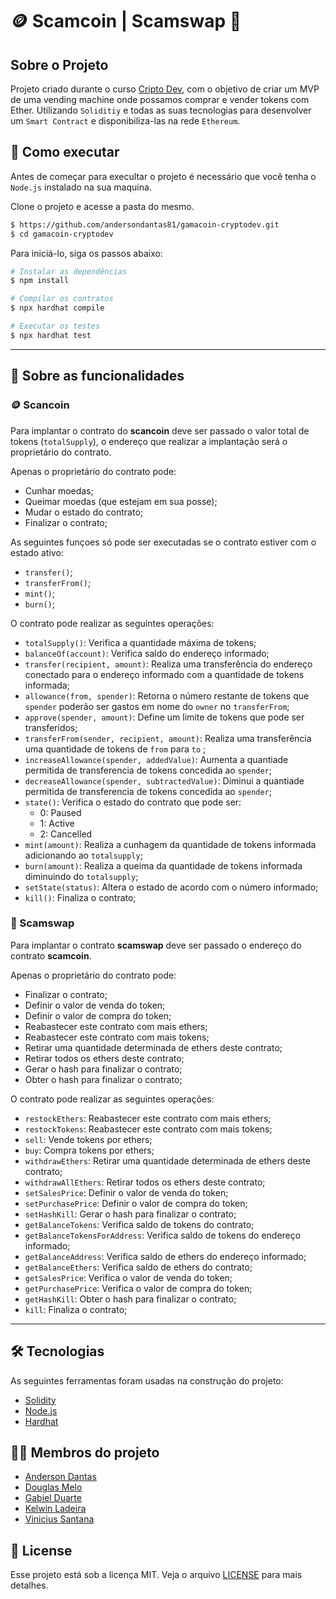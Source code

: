 # 🪙 Scamcoin | Scamswap 🎰

## Sobre o Projeto
Projeto criado durante o curso [Cripto Dev](https://criptodev.corporate.gama.academy/), com o objetivo de criar um MVP de uma vending machine onde possamos comprar e vender tokens com Ether. Utilizando `Soliditiy` e todas as suas tecnologias para desenvolver um `Smart Contract` e disponibiliza-las na rede `Ethereum`.

## 🚀 Como executar
Antes de começar para execultar o projeto é necessário que você tenha o `Node.js` instalado na sua maquina.

Clone o projeto e acesse a pasta do mesmo.
```bash
$ https://github.com/andersondantas81/gamacoin-cryptodev.git
$ cd gamacoin-cryptodev
```
Para iniciá-lo, siga os passos abaixo:
```bash
# Instalar as dependências
$ npm install

# Compilar os contratos
$ npx hardhat compile

# Executar os testes
$ npx hardhat test
```
---

## 📝 Sobre as funcionalidades
### 🪙 Scancoin
Para implantar o contrato do **scancoin** deve ser passado o valor total de tokens (`totalSupply`), o endereço que realizar a implantação será o proprietário do contrato.

Apenas o proprietário do contrato pode:
* Cunhar moedas;
* Queimar moedas (que estejam em sua posse);
* Mudar o estado do contrato;
* Finalizar o contrato;

As seguintes funçoes só pode ser executadas se o contrato estiver com o estado ativo:
* `transfer()`;
* `transferFrom()`;
* `mint()`;
* `burn()`;

O contrato pode realizar as seguintes operações:
* `totalSupply()`: Verifica a quantidade máxima de tokens;
* `balanceOf(account)`: Verifica saldo do endereço informado;
* `transfer(recipient, amount)`: Realiza uma transferência do endereço conectado para o endereço informado com a quantidade de tokens informada;
* `allowance(from, spender)`: Retorna o número restante de tokens que `spender` poderão ser gastos em nome do `owner` no `transferFrom`;
* `approve(spender, amount)`: Define um limite de tokens que pode ser transferidos;
* `transferFrom(sender, recipient, amount)`: Realiza uma transferência uma quantidade de tokens de `from` para `to` ;
* `increaseAllowance(spender, addedValue)`: Aumenta a quantiade permitida de transferencia de tokens concedida ao `spender`;
* `decreaseAllowance(spender, subtractedValue)`: Diminui a quantiade permitida de transferencia de tokens concedida ao `spender`;
* `state()`: Verifica o estado do contrato que pode ser:
  * 0: Paused
  * 1: Active
  * 2: Cancelled
* `mint(amount)`: Realiza a cunhagem da quantidade de tokens informada adicionando ao `totalsupply`;
* `burn(amount)`: Realiza a queima da quantidade de tokens informada diminuindo do `totalsupply`;
* `setState(status)`: Altera o estado de acordo com o número informado;
* `kill()`: Finaliza o contrato;

### 🎰 Scamswap
Para implantar o contrato **scamswap** deve ser passado o endereço do contrato **scamcoin**.

Apenas o proprietário do contrato pode:
* Finalizar o contrato;
* Definir o valor de venda do token;
* Definir o valor de compra do token;
* Reabastecer este contrato com mais ethers;
* Reabastecer este contrato com mais tokens;
* Retirar uma quantidade determinada de ethers deste contrato;
* Retirar todos os ethers deste contrato;
* Gerar o hash para finalizar o contrato;
* Obter o hash para finalizar o contrato;

O contrato pode realizar as seguintes operações:

* `restockEthers`: Reabastecer este contrato com mais ethers;
* `restockTokens`: Reabastecer este contrato com mais tokens;
* `sell`: Vende tokens por ethers;
* `buy`: Compra tokens por ethers;
* `withdrawEthers`: Retirar uma quantidade determinada de ethers deste contrato;
* `withdrawAllEthers`: Retirar todos os ethers deste contrato;
* `setSalesPrice`: Definir o valor de venda do token;
* `setPurchasePrice`: Definir o valor de compra do token;
* `setHashKill`: Gerar o hash para finalizar o contrato;
* `getBalanceTokens`:  Verifica saldo de tokens do contrato;
* `getBalanceTokensForAddress`: Verifica saldo de tokens do endereço informado;
* `getBalanceAddress`: Verifica saldo de ethers do endereço informado;
* `getBalanceEthers`: Verifica saldo de ethers do contrato;
* `getSalesPrice`: Verifica o valor de venda do token;
* `getPurchasePrice`: Verifica o valor de compra do token;
* `getHashKill`: Obter o hash para finalizar o contrato;
* `kill`: Finaliza o contrato;

---
## 🛠 Tecnologias

As seguintes ferramentas foram usadas na construção do projeto:

- [Solidity](https://docs.soliditylang.org/en/v0.8.14/)
- [Node.js](https://nodejs.org/en/)
- [Hardhat](https://hardhat.org/)

## 👨‍💻 Membros do projeto
* [Anderson Dantas](https://github.com/andersondantas81)
* [Douglas Melo](https://github.com/Dougmelo)
* [Gabiel Duarte](https://github.com/xlDuarte)
* [Kelwin Ladeira](https://github.com/ladeirakelwin)
* [Vinicius Santana](https://github.com/viniblack)

## 📝 License

Esse projeto está sob a licença MIT. Veja o arquivo [LICENSE](LICENSE) para mais detalhes.
